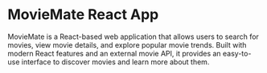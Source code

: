 # MovieMate React App
MovieMate is a React-based web application that allows users to search for movies, view movie details, and explore popular movie trends. Built with modern React features and an external movie API, it provides an easy-to-use interface to discover movies and learn more about them.

